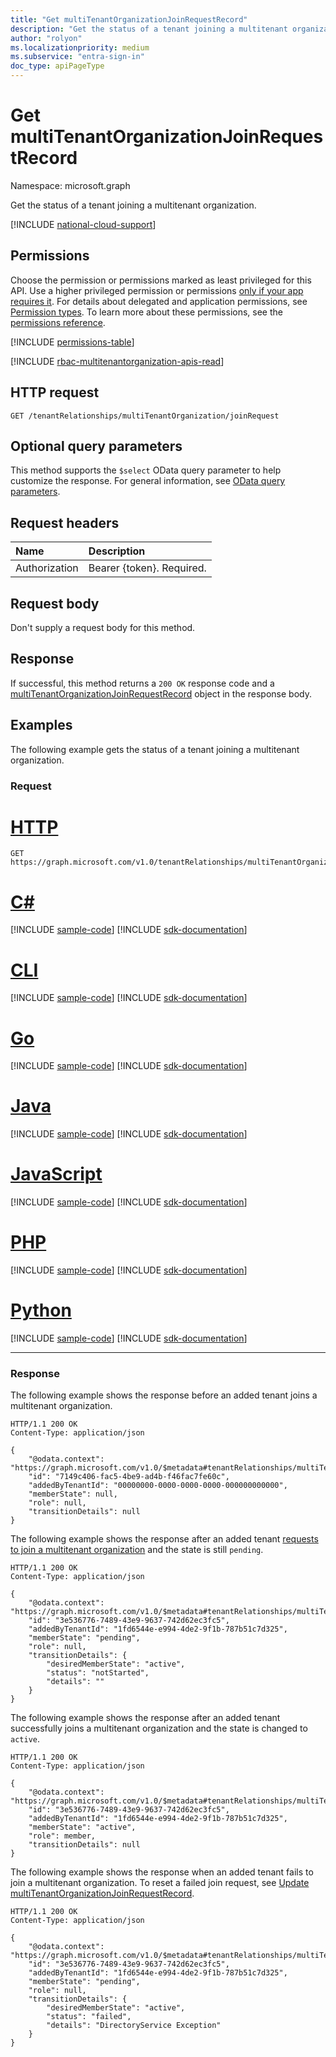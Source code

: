 ```yaml
---
title: "Get multiTenantOrganizationJoinRequestRecord"
description: "Get the status of a tenant joining a multitenant organization."
author: "rolyon"
ms.localizationpriority: medium
ms.subservice: "entra-sign-in"
doc_type: apiPageType
---
```


# Get multiTenantOrganizationJoinRequestRecord
Namespace: microsoft.graph

Get the status of a tenant joining a multitenant organization.

[!INCLUDE [national-cloud-support](../../includes/global-only.md)]

## Permissions
Choose the permission or permissions marked as least privileged for this API. Use a higher privileged permission or permissions [only if your app requires it](/graph/permissions-overview#best-practices-for-using-microsoft-graph-permissions). For details about delegated and application permissions, see [Permission types](/graph/permissions-overview#permission-types). To learn more about these permissions, see the [permissions reference](/graph/permissions-reference).

<!-- { "blockType": "permissions", "name": "multitenantorganizationjoinrequestrecord_get" } -->
[!INCLUDE [permissions-table](../includes/permissions/multitenantorganizationjoinrequestrecord-get-permissions.md)]

[!INCLUDE [rbac-multitenantorganization-apis-read](../includes/rbac-for-apis/rbac-multitenantorganization-apis-read.md)]

## HTTP request

<!-- {
  "blockType": "ignored"
}
-->
``` http
GET /tenantRelationships/multiTenantOrganization/joinRequest
```

## Optional query parameters
This method supports the `$select` OData query parameter to help customize the response. For general information, see [OData query parameters](/graph/query-parameters).

## Request headers
|Name|Description|
|:---|:---|
|Authorization|Bearer {token}. Required.|

## Request body
Don't supply a request body for this method.

## Response

If successful, this method returns a `200 OK` response code and a [multiTenantOrganizationJoinRequestRecord](../resources/multitenantorganizationjoinrequestrecord.md) object in the response body.

## Examples

The following example gets the status of a tenant joining a multitenant organization.

### Request

# [HTTP](#tab/http)
<!-- {
  "blockType": "request",
  "name": "get_multitenantorganizationjoinrequestrecord"
}
-->
``` http
GET https://graph.microsoft.com/v1.0/tenantRelationships/multiTenantOrganization/joinRequest
```

# [C#](#tab/csharp)
[!INCLUDE [sample-code](../includes/snippets/csharp/get-multitenantorganizationjoinrequestrecord-csharp-snippets.md)]
[!INCLUDE [sdk-documentation](../includes/snippets/snippets-sdk-documentation-link.md)]

# [CLI](#tab/cli)
[!INCLUDE [sample-code](../includes/snippets/cli/get-multitenantorganizationjoinrequestrecord-cli-snippets.md)]
[!INCLUDE [sdk-documentation](../includes/snippets/snippets-sdk-documentation-link.md)]

# [Go](#tab/go)
[!INCLUDE [sample-code](../includes/snippets/go/get-multitenantorganizationjoinrequestrecord-go-snippets.md)]
[!INCLUDE [sdk-documentation](../includes/snippets/snippets-sdk-documentation-link.md)]

# [Java](#tab/java)
[!INCLUDE [sample-code](../includes/snippets/java/get-multitenantorganizationjoinrequestrecord-java-snippets.md)]
[!INCLUDE [sdk-documentation](../includes/snippets/snippets-sdk-documentation-link.md)]

# [JavaScript](#tab/javascript)
[!INCLUDE [sample-code](../includes/snippets/javascript/get-multitenantorganizationjoinrequestrecord-javascript-snippets.md)]
[!INCLUDE [sdk-documentation](../includes/snippets/snippets-sdk-documentation-link.md)]

# [PHP](#tab/php)
[!INCLUDE [sample-code](../includes/snippets/php/get-multitenantorganizationjoinrequestrecord-php-snippets.md)]
[!INCLUDE [sdk-documentation](../includes/snippets/snippets-sdk-documentation-link.md)]

# [Python](#tab/python)
[!INCLUDE [sample-code](../includes/snippets/python/get-multitenantorganizationjoinrequestrecord-python-snippets.md)]
[!INCLUDE [sdk-documentation](../includes/snippets/snippets-sdk-documentation-link.md)]

---

### Response

The following example shows the response before an added tenant joins a multitenant organization.

<!-- {
  "blockType": "response",
  "truncated": true,
  "@odata.type": "microsoft.graph.multiTenantOrganizationJoinRequestRecord"
}
-->
``` http
HTTP/1.1 200 OK
Content-Type: application/json

{
    "@odata.context": "https://graph.microsoft.com/v1.0/$metadata#tenantRelationships/multiTenantOrganization/joinRequest/$entity",
    "id": "7149c406-fac5-4be9-ad4b-f46fac7fe60c",
    "addedByTenantId": "00000000-0000-0000-0000-000000000000",
    "memberState": null,
    "role": null,
    "transitionDetails": null
}
```

The following example shows the response after an added tenant [requests to join a multitenant organization](multitenantorganizationjoinrequestrecord-update.md) and the state is still `pending`.

``` http
HTTP/1.1 200 OK
Content-Type: application/json

{
    "@odata.context": "https://graph.microsoft.com/v1.0/$metadata#tenantRelationships/multiTenantOrganization/joinRequest/$entity",
    "id": "3e536776-7489-43e9-9637-742d62ec3fc5",
    "addedByTenantId": "1fd6544e-e994-4de2-9f1b-787b51c7d325",
    "memberState": "pending",
    "role": null,
    "transitionDetails": {
        "desiredMemberState": "active",
        "status": "notStarted",
        "details": ""
    }
}
```

The following example shows the response after an added tenant successfully joins a multitenant organization and the state is changed to `active`.

``` http
HTTP/1.1 200 OK
Content-Type: application/json

{
    "@odata.context": "https://graph.microsoft.com/v1.0/$metadata#tenantRelationships/multiTenantOrganization/joinRequest/$entity",
    "id": "3e536776-7489-43e9-9637-742d62ec3fc5",
    "addedByTenantId": "1fd6544e-e994-4de2-9f1b-787b51c7d325",
    "memberState": "active",
    "role": member,
    "transitionDetails": null
}
```

The following example shows the response when an added tenant fails to join a multitenant organization. To reset a failed join request, see [Update multiTenantOrganizationJoinRequestRecord](multitenantorganizationjoinrequestrecord-update.md).

``` http
HTTP/1.1 200 OK
Content-Type: application/json

{
    "@odata.context": "https://graph.microsoft.com/v1.0/$metadata#tenantRelationships/multiTenantOrganization/joinRequest/$entity",
    "id": "3e536776-7489-43e9-9637-742d62ec3fc5",
    "addedByTenantId": "1fd6544e-e994-4de2-9f1b-787b51c7d325",
    "memberState": "pending",
    "role": null,
    "transitionDetails": {
        "desiredMemberState": "active",
        "status": "failed",
        "details": "DirectoryService Exception"
    }
}
```
